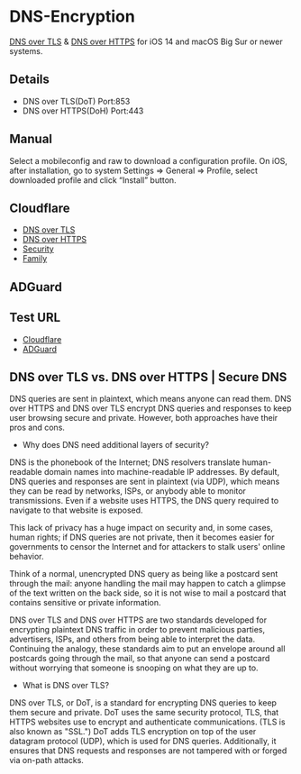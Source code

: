 # DNS-Encryption
[DNS over TLS](https://en.wikipedia.org/wiki/DNS_over_TLS) &amp; [DNS over HTTPS](https://en.wikipedia.org/wiki/DNS_over_HTTPS) for iOS 14 and macOS Big Sur or newer systems.

## Details
- DNS over TLS(DoT) Port:853 
- DNS over HTTPS(DoH) Port:443

## Manual
Select a mobileconfig and raw to download a configuration profile.
On iOS, after installation, go to system Settings => General => Profile, select downloaded profile and click “Install” button.

## Cloudflare
- [DNS over TLS](https://github.com/MARCO-EMC/DNS-Encryption/raw/main/cloudflare-dot.mobileconfig)
- [DNS over HTTPS](https://github.com/MARCO-EMC/DNS-Encryption/raw/main/cloudflare-doh.mobileconfig)
- [Security](https://github.com/MARCO-EMC/DNS-Encryption/raw/main/cloudflare-security-doh.mobileconfig)
- [Family](https://github.com/MARCO-EMC/DNS-Encryption/raw/main/cloudflare-family-doh.mobileconfig)

## ADGuard


## Test URL
- [Cloudflare](https://1.1.1.1/help)
- [ADGuard](https://adguard.com/en/test.html)

## DNS over TLS vs. DNS over HTTPS | Secure DNS
DNS queries are sent in plaintext, which means anyone can read them. DNS over HTTPS and DNS over TLS encrypt DNS queries and responses to keep user browsing secure and private. However, both approaches have their pros and cons.

- Why does DNS need additional layers of security?

DNS is the phonebook of the Internet; DNS resolvers translate human-readable domain names into machine-readable IP addresses. By default, DNS queries and responses are sent in plaintext (via UDP), which means they can be read by networks, ISPs, or anybody able to monitor transmissions. Even if a website uses HTTPS, the DNS query required to navigate to that website is exposed.

This lack of privacy has a huge impact on security and, in some cases, human rights; if DNS queries are not private, then it becomes easier for governments to censor the Internet and for attackers to stalk users' online behavior.

Think of a normal, unencrypted DNS query as being like a postcard sent through the mail: anyone handling the mail may happen to catch a glimpse of the text written on the back side, so it is not wise to mail a postcard that contains sensitive or private information.

DNS over TLS and DNS over HTTPS are two standards developed for encrypting plaintext DNS traffic in order to prevent malicious parties, advertisers, ISPs, and others from being able to interpret the data. Continuing the analogy, these standards aim to put an envelope around all postcards going through the mail, so that anyone can send a postcard without worrying that someone is snooping on what they are up to.

- What is DNS over TLS?

DNS over TLS, or DoT, is a standard for encrypting DNS queries to keep them secure and private. DoT uses the same security protocol, TLS, that HTTPS websites use to encrypt and authenticate communications. (TLS is also known as "SSL.") DoT adds TLS encryption on top of the user datagram protocol (UDP), which is used for DNS queries. Additionally, it ensures that DNS requests and responses are not tampered with or forged via on-path attacks.
